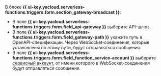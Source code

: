 В блоке **{{ ui-key.yacloud.serverless-functions.triggers.form.section_gateway-broadcast }}**:
* В поле **{{ ui-key.yacloud.serverless-functions.triggers.form.field_api-gateway }}** выберите API-шлюз.
* В поле **{{ ui-key.yacloud.serverless-functions.triggers.form.field_gateway-path }}** укажите путь в OpenAPI-спецификации. Через WebSocket-соединения, которые установлены по этому пути, будут отправляться сообщения.
* В поле **{{ ui-key.yacloud.serverless-functions.triggers.form.field_function_service-account }}** выберите [сервисный аккаунт](../../iam/concepts/users/service-accounts.md), от имени которого в WebSocket-соединения будут отправляться сообщения.
